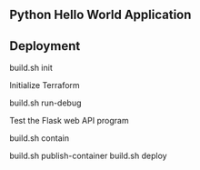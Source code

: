 ## Python Hello World Application

## Deployment

build.sh init

  Initialize Terraform

build.sh run-debug

  Test the Flask web API program

build.sh contain

  


build.sh publish-container
build.sh deploy